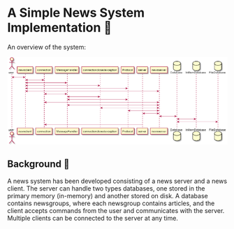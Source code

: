 # A Simple News System Implementation :newspaper:
An overview of the system:

![overview](./src/csuml.png)

## Background :thought_balloon: 
A news system has been developed consisting of a news server and a news client. The server can handle two types databases, one stored in the primary memory (in-memory) and another stored on disk. A database contains newsgroups, where each newsgroup contains articles, and the client accepts commands from the user and communicates with the server. Multiple clients can be connected to the server at any time.


